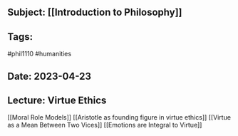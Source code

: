 ## Subject: [[Introduction to Philosophy]]
## Tags:
#phil1110 #humanities 
## Date: 2023-04-23
## Lecture: Virtue Ethics

[[Moral Role Models]]
[[Aristotle as founding figure in virtue ethics]]
[[Virtue as a Mean Between Two Vices]]
[[Emotions are Integral to Virtue]]